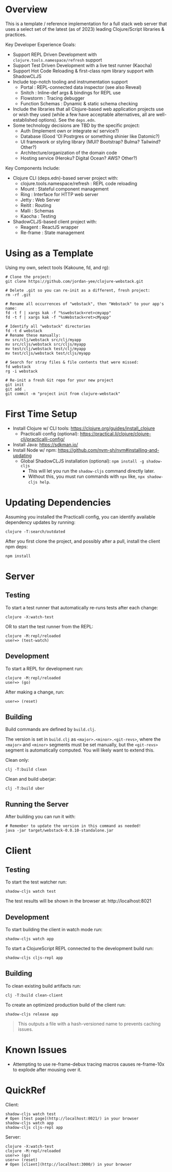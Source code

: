 # Overview

This is a template / reference implementation for a full stack web server that
uses a select set of the latest (as of 2023) leading Clojure/Script libraries &
practices.

Key Developer Experience Goals:
- Support REPL Driven Development with `clojure.tools.namespace/refresh` support
- Support Test Driven Development with a live test runner (Kaocha)
- Support Hot Code Reloading & first-class npm library support with ShadowCLJS
- Include top-notch tooling and instrumentation support
  - Portal           : REPL-connected data inspector (see also Reveal)
  - Snitch           : Inline-def args & bindings for REPL use
  - Flowstorm        : Tracing debugger
  - Function Schemas : Dynamic & static schema checking
- Include the libraries that all Clojure-based web application projects use or
  wish they used (while a few have acceptable alternatives, all are
  well-established options). See the `deps.edn`.
- Some technology decisions are TBD by the specific project:
  - Auth (Implement own or integrate w/ service?)
  - Database (Good 'Ol Postrgres or something shinier like Datomic?)
  - UI framework or styling library (MUI? Bootstrap? Bulma? Tailwind? Other?)
  - Architecture/organization of the domain code
  - Hosting service (Heroku? Digital Ocean? AWS? Other?)

Key Components Include:
- Clojure CLI (deps.edn)-based server project with:
  - clojure.tools.namespace/refresh : REPL code reloading
  - Mount                           : Stateful component management
  - Ring                            : Interface for HTTP web server
  - Jetty                           : Web Server
  - Reitit                          : Routing
  - Malli                           : Schemas
  - Kaocha                          : Testing
- ShadowCLJS-based client project with:
  - Reagent                         : ReactJS wrapper
  - Re-frame                        : State management

# Using as a Template

Using my own, select tools (Kakoune, fd, and rg):
```
# Clone the project:
git clone https://github.com/jordan-yee/clojure-webstack.git

# Delete .git so you can re-init as a different, fresh project:
rm -rf .git

# Rename all occurrences of "webstack", then "Webstack" to your app's name:
fd -t f | xargs kak -f "%swebstack<ret>cmyapp"
fd -t f | xargs kak -f "%sWebstack<ret>cMyapp"

# Identify all "webstack" directories
fd -t d webstack
# Rename these manually:
mv src/clj/webstack src/clj/myapp
mv src/cljs/webstack src/cljs/myapp
mv test/clj/webstack test/clj/myapp
mv test/cljs/webstack test/cljs/myapp

# Search for stray files & file contents that were missed:
fd webstack
rg -i webstack

# Re-init a fresh Git repo for your new project
git init
git add .
git commit -m "project init from clojure-webstack"
```

# First Time Setup

- Install Clojure w/ CLI tools: https://clojure.org/guides/install_clojure
  - Practicalli config (optional): https://practical.li/clojure/clojure-cli/practicalli-config/
- Install Java: https://sdkman.io/
- Install Node w/ npm: https://github.com/nvm-sh/nvm#installing-and-updating
  - Global ShadowCLJS installation (optional): `npm install -g shadow-cljs`
    - This will let you run the `shadow-cljs` command directly later.
    - Without this, you must run commands with `npx` like, `npx shadow-cljs help`.

# Updating Dependencies

Assuming you installed the Practicalli config, you can identify available
dependency updates by running:
```
clojure -T:search/outdated
```

After you first clone the project, and possibly after a pull, install the client
npm deps:
```
npm install
```

# Server

## Testing

To start a test runner that automatically re-runs tests after each change:
```
clojure -X:watch-test
```

OR to start the test runner from the REPL:
```
clojure -M:repl/reloaded
user=> (test-watch)
```

## Development

To start a REPL for development run:
```
clojure -M:repl/reloaded
user=> (go)
```

After making a change, run:
```
user=> (reset)
```

## Building

Build commands are defined by `build.clj`.

The version is set in `build.clj` as `<major>.<minor>.<git-revs>`, where the
`<major>` and `<minor>` segments must be set manually, but the `<git-revs>`
segment is automatically computed. You will likely want to extend this.

Clean only:
```
clj -T:build clean
```

Clean and build uberjar:
```
clj -T:build uber
```

## Running the Server

After building you can run it with:
```
# Remember to update the version in this command as needed!
java -jar target/webstack-0.0.10-standalone.jar
```

# Client

## Testing

To start the test watcher run:
```
shadow-cljs watch test
```

The test results will be shown in the browser at: http://localhost:8021

## Development

To start building the client in watch mode run:
```
shadow-cljs watch app
```

To start a ClojureScript REPL connected to the development build run:
```
shadow-cljs cljs-repl app
```

## Building

To clean existing build artifacts run:
```
clj -T:build clean-client
```

To create an optimized production build of the client run:
```
shadow-cljs release app
```

> This outputs a file with a hash-versioned name to prevents caching issues.

# Known Issues

- Attempting to use re-frame-debux tracing macros causes re-frame-10x to explode
  after mousing over it.

# QuickRef

Client:
```
shadow-cljs watch test
# Open [test page](http://localhost:8021/) in your browser
shadow-cljs watch app
shadow-cljs cljs-repl app
```

Server:
```
clojure -X:watch-test
clojure -M:repl/reloaded
user=> (go)
user=> (reset)
# Open [client](http://localhost:3000/) in your browser
```
